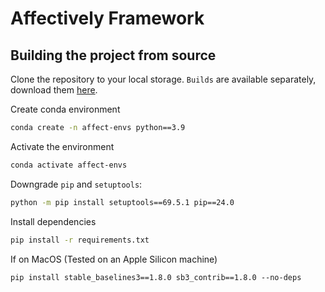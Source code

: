 # Affectively Framework

## Building the project from source
Clone the repository to your local storage. `Builds` are available separately, download them [here](https://drive.google.com/file/d/1hoNjlVUj9Yh7vacSjnwM7_iaXFChlK1d/view?usp=sharing).

Create conda environment
```bash
conda create -n affect-envs python==3.9
```
Activate the environment
```bash
conda activate affect-envs
```
Downgrade `pip` and `setuptools`:
```bash
python -m pip install setuptools==69.5.1 pip==24.0
```
Install dependencies
```bash
pip install -r requirements.txt
```

If on MacOS (Tested on an Apple Silicon machine)
```
pip install stable_baselines3==1.8.0 sb3_contrib==1.8.0 --no-deps
```
